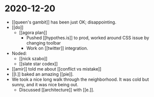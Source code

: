 # 2020-12-20

- [[queen's gambit]] has been just OK; disappointing.
- [[do]]
  - [[agora plan]]
    - Pushed [[hypothes.is]] to prod, worked around CSS issue by changing toolbar
    - Work on [[twitter]] integration.
- Noded:
  - [[nick szabo]]
  - [[slate star codex]]
- [[amir]] told me about [[conflict vs mistake]]
- [[l.]] baked an amazing [[pie]].
- We took a nice long walk through the neighborhood. It was cold but sunny, and it was nice being out.
  - Discussed [[architecture]] with [[e.]].

